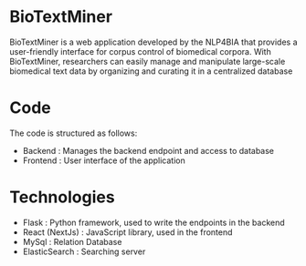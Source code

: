 # BioTextMiner
BioTextMiner is a web application developed by the NLP4BIA  that provides a user-friendly interface for corpus control of biomedical corpora. With BioTextMiner, researchers can easily manage and manipulate large-scale biomedical text data by organizing and curating it in a centralized database


# Code
The code is structured as follows:
- Backend : Manages the backend endpoint and access to database
- Frontend : User interface of the application

# Technologies
- Flask : Python framework, used to write the endpoints in the backend
- React (NextJs) : JavaScript library, used in the frontend
- MySql : Relation Database
- ElasticSearch : Searching server
